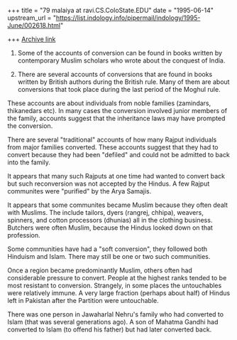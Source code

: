 +++
title = "79 malaiya at ravi.CS.ColoState.EDU"
date = "1995-06-14"
upstream_url = "https://list.indology.info/pipermail/indology/1995-June/002618.html"

+++
[Archive link](https://list.indology.info/pipermail/indology/1995-June/002618.html)

1. Some of the accounts of conversion can be found in books written
by contemporary Muslim scholars who wrote about the conquest of India.

2. There are several accounts of conversions that are found in books
written by British authors during the British rule. Many of them are
about conversions that took place during the last period of the Moghul
rule.

These accounts are about individuals from noble families (zamindars, 
thikanedars etc). In many cases the conversion involved junior members
of the family, accounts suggest that the inheritance laws may have 
prompted the conversion.

There are several "traditional" accounts of how many Rajput individuals
from major families converted. These accounts suggest that they had to
convert because they had been "defiled" and could not be admitted to back
into the family.

It appears that many such Rajputs at one time had wanted to convert back
but such reconversion was not accepted by the Hindus. A few Rajput 
communites were "purified" by the Arya Samajis.

It appears that some communites became Muslim because they often dealt
with Muslims. The include tailors, dyers (rangrej, chhipa), weavers, 
spinners, and cotton processors (dhunias) all in the clothing business. 
Butchers were often Muslim, because the Hindus looked down on that 
profession. 

Some communities have had a "soft conversion", they followed both
Hinduism and Islam. There may still be one or two such communities.

Once a region became predominantly Muslim, others often had considerable
pressure to convert. People at the highest ranks tended to be most
resistant to conversion. Strangely, in some places the untouchables
were relatively immune. A very large fraction (perhaps about half) of 
Hindus left in Pakistan after the Partition were untouchable.

There was one person in Jawaharlal Nehru's family who had converted to 
Islam (that was several generations ago). A son of Mahatma Gandhi had
converted to Islam (to offend his father) but had later converted back.





